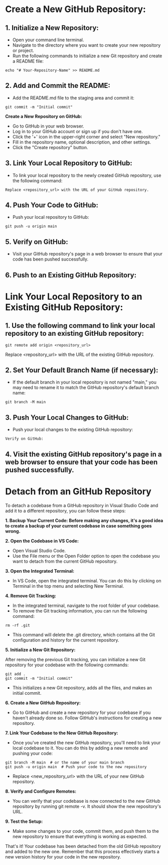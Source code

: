 # Create a New GitHub Repository:

## 1. Initialize a New Repository:

- Open your command line terminal.
- Navigate to the directory where you want to create your new repository or project.
- Run the following commands to initialize a new Git repository and create a README file:

```git init
echo "# Your-Repository-Name" >> README.md
```

## 2. Add and Commit the README:

- Add the README.md file to the staging area and commit it:

```git add README.md
git commit -m "Initial commit"
```

**Create a New Repository on GitHub:**

- Go to GitHub in your web browser.
- Log in to your GitHub account or sign up if you don't have one.
- Click the '+' icon in the upper-right corner and select "New repository."
- Fill in the repository name, optional description, and other settings.
- Click the "Create repository" button.

## 3. Link Your Local Repository to GitHub:

- To link your local repository to the newly created GitHub repository, use the following command:

```git remote add origin <repository_url>
Replace <repository_url> with the URL of your GitHub repository.
```

## 4. Push Your Code to GitHub:

- Push your local repository to GitHub:

```git branch -M main  # This renames your default branch to 'main' if it's not already named.
git push -u origin main
```

## 5. Verify on GitHub:

- Visit your GitHub repository's page in a web browser to ensure that your code has been pushed successfully.

## 6. Push to an Existing GitHub Repository:



# Link Your Local Repository to an Existing GitHub Repository:

## 1. Use the following command to link your local repository to an existing GitHub repository:

```git remote add origin <repository_url>```

Replace <repository_url> with the URL of the existing GitHub repository.

## 2. Set Your Default Branch Name (if necessary):

- If the default branch in your local repository is not named "main," you may need to rename it to match the GitHub repository's default branch name:

```git branch -M main```

## 3. Push Your Local Changes to GitHub:

- Push your local changes to the existing GitHub repository:

```git push -u origin main
Verify on GitHub:
```

## 4. Visit the existing GitHub repository's page in a web browser to ensure that your code has been pushed successfully.

# Detach from an GitHub Repository

To detach a codebase from a GitHub repository in Visual Studio Code and add it to a different repository, you can follow these steps:

**1. Backup Your Current Code: Before making any changes, it's a good idea to create a backup of your current codebase in case something goes wrong.**

**2. Open the Codebase in VS Code:**

- Open Visual Studio Code.
- Use the File menu or the Open Folder option to open the codebase you want to detach from the current GitHub repository.

**3. Open the Integrated Terminal:**

- In VS Code, open the integrated terminal. You can do this by clicking on Terminal in the top menu and selecting New Terminal.

**4. Remove Git Tracking:**

- In the integrated terminal, navigate to the root folder of your codebase.
- To remove the Git tracking information, you can run the following command:

```rm -rf .git```

- This command will delete the .git directory, which contains all the Git configuration and history for the current repository.

**5. Initialize a New Git Repository:**

After removing the previous Git tracking, you can initialize a new Git repository for your codebase with the following commands:

```git init
git add .
git commit -m "Initial commit"
```

- This initializes a new Git repository, adds all the files, and makes an initial commit.

**6. Create a New GitHub Repository:**

- Go to GitHub and create a new repository for your codebase if you haven't already done so. Follow GitHub's instructions for creating a new repository.

**7. Link Your Codebase to the New GitHub Repository:**

- Once you've created the new GitHub repository, you'll need to link your local codebase to it. You can do this by adding a new remote and pushing your code:

```git remote add origin <new_repository_url>
git branch -M main  # or the name of your main branch
git push -u origin main  # Push your code to the new repository
```

- Replace <new_repository_url> with the URL of your new GitHub repository.

**8. Verify and Configure Remotes:**

- You can verify that your codebase is now connected to the new GitHub repository by running git remote -v. It should show the new repository's URL.

**9. Test the Setup:**

- Make some changes to your code, commit them, and push them to the new repository to ensure that everything is working as expected.

That's it! Your codebase has been detached from the old GitHub repository and added to the new one. Remember that this process effectively starts a new version history for your code in the new repository.